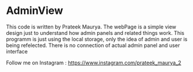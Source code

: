 # AdminView
This code is written by Prateek Maurya.
The webPage is a simple view design just to understand how admin panels and related things work.
This programm is just using the local storage, only the idea of admin and user is being refelected. There is no connection of actual admin panel and user interface


Follow me on Instagram : https://www.instagram.com/prateek_maurya_2
